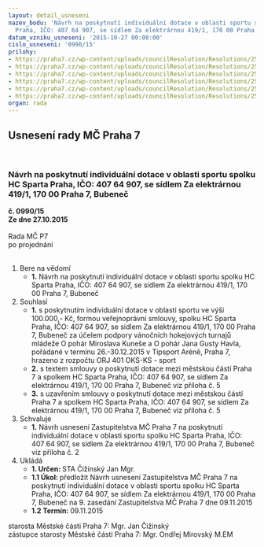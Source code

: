 ```yaml
---
layout: detail_usneseni
nazev_bodu: 'Návrh na poskytnutí individuální dotace v oblasti sportu spolku HC Sparta
  Praha, IČO: 407 64 907, se sídlem Za elektrárnou 419/1, 170 00 Praha 7, Bubeneč'
datum_vzniku_usneseni: '2015-10-27 00:00:00'
cislo_usneseni: '0990/15'
prilohy:
- https://praha7.cz/wp-content/uploads/councilResolution/Resolutions/25859/69-15-m37d_hc_sparta_vanocni_hokejove_turnaje.doc
- https://praha7.cz/wp-content/uploads/councilResolution/Resolutions/25859/69-15-z5_hc_sparta_vanocni_hokejove_turnaje.doc
- https://praha7.cz/wp-content/uploads/councilResolution/Resolutions/25859/69-15-zadost_o_dotaci_-_hc_sparta_r.pdf
- https://praha7.cz/wp-content/uploads/councilResolution/Resolutions/25859/69-15-zapis_7_jednani_sk_12_10_2015.pdf
- https://praha7.cz/wp-content/uploads/councilResolution/Resolutions/25859/69-15-s__hc_sparta_praha_vanocni_turnaje.doc
- https://praha7.cz/wp-content/uploads/councilResolution/Resolutions/25859/69-15-sr_hc_sparta_praha_vanocni_turnaje_2015.pdf
organ: rada
---
```

<div id="ucUsn_pList" class="usn">
	<span><h2>Usnesení rady MČ Praha 7 </h2>
<br></span><div class="standBody">
<span><h3>Návrh na poskytnutí individuální dotace v oblasti sportu spolku HC Sparta Praha, IČO: 407 64 907, se sídlem Za elektrárnou 419/1, 170 00 Praha 7, Bubeneč</h3></span><div class="center">
		<strong>č. 0990/15</strong><br>
	</div>
<div class="center">
		<strong>Ze dne 27.10.2015</strong><br><br>
	</div>Rada MČ P7<br> po projednání<br><br><ol>
<li>Bere na vědomí<ul><li>
<strong>1.</strong> Návrh na poskytnutí individuální dotace v oblasti sportu spolku HC Sparta Praha, IČO: 407 64 907, se sídlem Za elektrárnou 419/1, 170 00 Praha 7, Bubeneč</li></ul>
</li>
<li>Souhlasí<ul>
<li>
<strong>1.</strong> s poskytnutím individuální dotace v oblasti sportu ve výši 100.000,- Kč, formou veřejnoprávní smlouvy, spolku HC Sparta Praha, IČO: 407 64 907, se sídlem  Za elektrárnou 419/1, 170 00 Praha 7, Bubeneč za účelem podpory vánočních hokejových turnajů mládeže O pohár Miroslava Kuneše a O pohár Jana Gusty Havla, pořádané v termínu 26.-30.12.2015 v Tipsport Aréně, Praha 7, hrazeno  z rozpočtu ORJ 401 OKS-KS - sport</li>
<li>
<strong>2.</strong> s textem smlouvy o poskytnutí dotace mezi městskou částí Praha 7 a spolkem HC Sparta Praha, IČO: 407 64 907, se sídlem Za elektrárnou 419/1, 170 00 Praha 7, Bubeneč viz příloha č. 5</li>
<li>
<strong>3.</strong> s uzavřením smlouvy o poskytnutí dotace mezi městskou částí Praha 7 a spolkem HC Sparta Praha, IČO: 407 64 907, se sídlem Za elektrárnou 419/1,  170 00 Praha 7, Bubeneč viz příloha č. 5</li>
</ul>
</li>
<li>Schvaluje<ul><li>
<strong>1.</strong> Návrh usnesení Zastupitelstva MČ Praha 7 na poskytnutí individuální dotace  v oblasti sportu spolku HC Sparta Praha, IČO: 407 64 907, se sídlem  Za elektrárnou 419/1, 170 00 Praha 7, Bubeneč viz příloha č. 2    </li></ul>
</li>
<li>Ukládá<ul>
<li>
<strong>1. Určen: </strong>STA Čižinský Jan Mgr.</li>
<li>
<strong>1.1 Úkol: </strong>předložit Návrh usnesení Zastupitelstva MČ Praha 7 na poskytnutí individuální dotace v oblasti sportu spolku HC Sparta Praha,  IČO: 407 64 907, se sídlem Za elektrárnou 419/1, 170 00 Praha 7, Bubeneč na 9. zasedání Zastupitelstva MČ Praha 7 dne 09.11.2015</li>
<li>
<strong>1.2 Termín: </strong>09.11.2015</li>
</ul>
</li>
</ol>starosta Městské části Praha 7: Mgr. Jan Čižinský<br>zástupce starosty Městské části Praha 7: Mgr. Ondřej Mirovský M.EM 
</div>
</div>